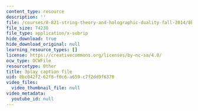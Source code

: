 ```yaml
---
content_type: resource
description: ''
file: /courses/8-821-string-theory-and-holographic-duality-fall-2014/8bc042f262f8f0c6a659c7f2dd9f6370_oXsC9bjMJA4.srt
file_size: 74230
file_type: application/x-subrip
hide_download: true
hide_download_original: null
learning_resource_types: []
license: https://creativecommons.org/licenses/by-nc-sa/4.0/
ocw_type: OCWFile
resourcetype: Other
title: 3play caption file
uid: 8bc042f2-62f8-f0c6-a659-c7f2dd9f6370
video_files:
  video_thumbnail_file: null
video_metadata:
  youtube_id: null
---
```

